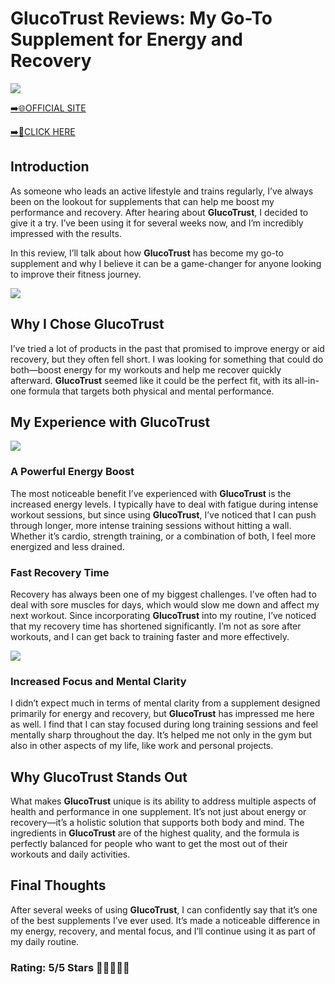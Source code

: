 # **GlucoTrust Reviews**: My Go-To Supplement for Energy and Recovery

[![](https://static.vecteezy.com/system/resources/thumbnails/019/896/014/small/buy-now-gradient-button-with-cart-symbol-buy-now-illustration-png.png)](https://edetoop.top/lander/sugarpreland-1/gluctr.html) 

[➡️🌐OFFICIAL SITE](https://edetoop.top/lander/sugarpreland-1/gluctr.html) 

[➡️🔗CLICK HERE](https://edetoop.top/lander/sugarpreland-1/gluctr.html) 


## Introduction

As someone who leads an active lifestyle and trains regularly, I’ve always been on the lookout for supplements that can help me boost my performance and recovery. After hearing about **GlucoTrust**, I decided to give it a try. I’ve been using it for several weeks now, and I’m incredibly impressed with the results.

In this review, I’ll talk about how **GlucoTrust** has become my go-to supplement and why I believe it can be a game-changer for anyone looking to improve their fitness journey.

[![](https://wallpapers.com/images/hd/red-order-now-button-udg4jcj4arvn8b0n-2.png)](https://edetoop.top/lander/sugarpreland-1/gluctr.html)  

## Why I Chose **GlucoTrust**

I’ve tried a lot of products in the past that promised to improve energy or aid recovery, but they often fell short. I was looking for something that could do both—boost energy for my workouts and help me recover quickly afterward. **GlucoTrust** seemed like it could be the perfect fit, with its all-in-one formula that targets both physical and mental performance.

## My Experience with **GlucoTrust**

[![](https://static.vecteezy.com/system/resources/thumbnails/019/896/014/small/buy-now-gradient-button-with-cart-symbol-buy-now-illustration-png.png)](https://edetoop.top/lander/sugarpreland-1/gluctr.html)

### A Powerful Energy Boost

The most noticeable benefit I’ve experienced with **GlucoTrust** is the increased energy levels. I typically have to deal with fatigue during intense workout sessions, but since using **GlucoTrust**, I’ve noticed that I can push through longer, more intense training sessions without hitting a wall. Whether it’s cardio, strength training, or a combination of both, I feel more energized and less drained.

### Fast Recovery Time

Recovery has always been one of my biggest challenges. I’ve often had to deal with sore muscles for days, which would slow me down and affect my next workout. Since incorporating **GlucoTrust** into my routine, I’ve noticed that my recovery time has shortened significantly. I’m not as sore after workouts, and I can get back to training faster and more effectively.

[![](https://wallpapers.com/images/hd/red-order-now-button-udg4jcj4arvn8b0n-2.png)](https://edetoop.top/lander/sugarpreland-1/gluctr.html)  

### Increased Focus and Mental Clarity

I didn’t expect much in terms of mental clarity from a supplement designed primarily for energy and recovery, but **GlucoTrust** has impressed me here as well. I find that I can stay focused during long training sessions and feel mentally sharp throughout the day. It’s helped me not only in the gym but also in other aspects of my life, like work and personal projects.

## Why **GlucoTrust** Stands Out

What makes **GlucoTrust** unique is its ability to address multiple aspects of health and performance in one supplement. It’s not just about energy or recovery—it’s a holistic solution that supports both body and mind. The ingredients in **GlucoTrust** are of the highest quality, and the formula is perfectly balanced for people who want to get the most out of their workouts and daily activities.

## Final Thoughts

After several weeks of using **GlucoTrust**, I can confidently say that it’s one of the best supplements I’ve ever used. It’s made a noticeable difference in my energy, recovery, and mental focus, and I’ll continue using it as part of my daily routine.

### Rating: 5/5 Stars 🌟🌟🌟🌟🌟
